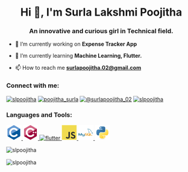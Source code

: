 <h1 align="center">Hi 👋, I'm Surla Lakshmi Poojitha</h1>
<h3 align="center">An innovative and curious girl in Technical field.</h3>

- 🔭 I’m currently working on **Expense Tracker App**

- 🌱 I’m currently learning **Machine Learning, Flutter.**

- 📫 How to reach me **surlapoojitha.02@gmail.com**

<h3 align="left">Connect with me:</h3>
<p align="left">
<a href="https://linkedin.com/in/slpoojitha" target="blank"><img align="center" src="https://raw.githubusercontent.com/rahuldkjain/github-profile-readme-generator/master/src/images/icons/Social/linked-in-alt.svg" alt="slpoojitha" height="30" width="40" /></a>
<a href="https://instagram.com/poojitha_surla" target="blank"><img align="center" src="https://raw.githubusercontent.com/rahuldkjain/github-profile-readme-generator/master/src/images/icons/Social/instagram.svg" alt="poojitha_surla" height="30" width="40" /></a>
<a href="https://www.hackerrank.com/@surlapoojitha_02" target="blank"><img align="center" src="https://raw.githubusercontent.com/rahuldkjain/github-profile-readme-generator/master/src/images/icons/Social/hackerrank.svg" alt="@surlapoojitha_02" height="30" width="40" /></a>
<a href="https://www.leetcode.com/slpoojitha" target="blank"><img align="center" src="https://raw.githubusercontent.com/rahuldkjain/github-profile-readme-generator/master/src/images/icons/Social/leet-code.svg" alt="slpoojitha" height="30" width="40" /></a>
</p>

<h3 align="left">Languages and Tools:</h3>
<p align="left"> <a href="https://www.cprogramming.com/" target="_blank"> <img src="https://raw.githubusercontent.com/devicons/devicon/master/icons/c/c-original.svg" alt="c" width="40" height="40"/> </a> <a href="https://www.w3schools.com/cpp/" target="_blank"> <img src="https://raw.githubusercontent.com/devicons/devicon/master/icons/cplusplus/cplusplus-original.svg" alt="cplusplus" width="40" height="40"/> </a> <a href="https://flutter.dev" target="_blank"> <img src="https://www.vectorlogo.zone/logos/flutterio/flutterio-icon.svg" alt="flutter" width="40" height="40"/> </a> <a href="https://developer.mozilla.org/en-US/docs/Web/JavaScript" target="_blank"> <img src="https://raw.githubusercontent.com/devicons/devicon/master/icons/javascript/javascript-original.svg" alt="javascript" width="40" height="40"/> </a> <a href="https://www.mysql.com/" target="_blank"> <img src="https://raw.githubusercontent.com/devicons/devicon/master/icons/mysql/mysql-original-wordmark.svg" alt="mysql" width="40" height="40"/> </a> <a href="https://www.python.org" target="_blank"> <img src="https://raw.githubusercontent.com/devicons/devicon/master/icons/python/python-original.svg" alt="python" width="40" height="40"/> </a> </p>

<p><img align="center" src="https://github-readme-stats.vercel.app/api/top-langs?username=slpoojitha&show_icons=true&locale=en&layout=compact" alt="slpoojitha" /></p>

<p><img align="center" src="https://github-readme-streak-stats.herokuapp.com/?user=slpoojitha&" alt="slpoojitha" /></p>
